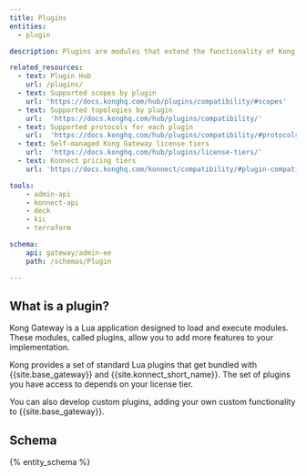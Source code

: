 ```yaml
---
title: Plugins
entities:
  - plugin

description: Plugins are modules that extend the functionality of Kong Gateway.

related_resources:
  - text: Plugin Hub
    url: /plugins/
  - text: Supported scopes by plugin
    url: 'https://docs.konghq.com/hub/plugins/compatibility/#scopes'
  - text: Supported topologies by plugin
    url:  'https://docs.konghq.com/hub/plugins/compatibility/'
  - text: Supported protocols for each plugin
    url:  'https://docs.konghq.com/hub/plugins/compatibility/#protocols'
  - text: Self-managed Kong Gateway license tiers
    url:  'https://docs.konghq.com/hub/plugins/license-tiers/'
  - text: Konnect pricing tiers
    url: 'https://docs.konghq.com/konnect/compatibility/#plugin-compatibility'

tools:
    - admin-api
    - konnect-api
    - deck
    - kic
    - terraform

schema:
    api: gateway/admin-ee
    path: /schemas/Plugin

---
```


## What is a plugin?

Kong Gateway is a Lua application designed to load and execute modules. These modules, called plugins, allow you to add more features to your implementation.

Kong provides a set of standard Lua plugins that get bundled with {{site.base_gateway}} and {{site.konnect_short_name}}. 
The set of plugins you have access to depends on your license tier.

You can also develop custom plugins, adding your own custom functionality to {{site.base_gateway}}.

## Schema

{% entity_schema %}
